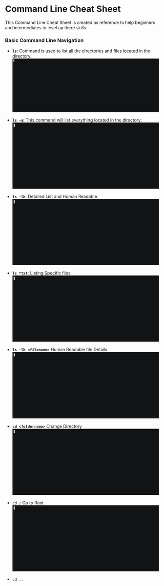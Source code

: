 # Command Line Cheat Sheet
This Command Line Cheat Sheet is created as reference to help beginners and intermediates to level up there skills.

### Basic Command Line Navigation
- **`ls`**: Command is used to list all the directories and files located in the directory.
![LS](gifs/ls.gif)

- **`ls -a`**: This command will list everything located in the directory.
![LS](gifs/ls-1.gif)

- **`ls -lh`**: Detailed List and Human Readable.
![LS](gifs/ls-3.gif)

- **`ls *txt`**: Listing Specific files
![LS](gifs/ls-4.gif)

- **`ls -lh <filename>`** Human Readable file Details
![LS](gifs/ls-5.gif)

- **`cd <foldername>`** Change Directory
![LS](gifs/cd.gif)

- `cd /` Go to Root
![LS](gifs/cd-1.gif)

- `cd ..`